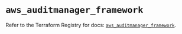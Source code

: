 # `aws_auditmanager_framework`

Refer to the Terraform Registry for docs: [`aws_auditmanager_framework`](https://registry.terraform.io/providers/hashicorp/aws/6.4.0/docs/resources/auditmanager_framework).
